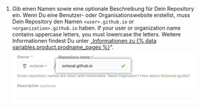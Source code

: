 1. Gib einen Namen sowie eine optionale Beschreibung für Dein Repository ein. Wenn Du eine Benutzer- oder Organisationswebsite erstellst, muss Dein Repository den Namen `<user>.github.io` or `<organization>.github.io` haben. If your user or organization name contains uppercase letters, you must lowercase the letters. Weitere Informationen findest Du unter „[Informationen zu {% data variables.product.prodname_pages %}](/articles/about-github-pages#types-of-github-pages-sites)“. ![Feld „Create repository" (Erstellen eines Repositorys)](/assets/images/help/pages/create-repository-name-pages.png)
